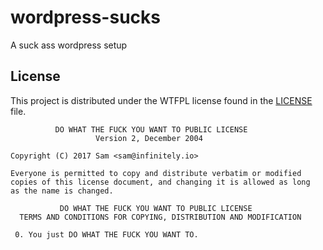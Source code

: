 # wordpress-sucks
A suck ass wordpress setup

## License

This project is distributed under the WTFPL license found in the [LICENSE](./LICENSE) file.

```
          DO WHAT THE FUCK YOU WANT TO PUBLIC LICENSE
                   Version 2, December 2004

Copyright (C) 2017 Sam <sam@infinitely.io>

Everyone is permitted to copy and distribute verbatim or modified
copies of this license document, and changing it is allowed as long
as the name is changed.

           DO WHAT THE FUCK YOU WANT TO PUBLIC LICENSE
  TERMS AND CONDITIONS FOR COPYING, DISTRIBUTION AND MODIFICATION

 0. You just DO WHAT THE FUCK YOU WANT TO.
```

